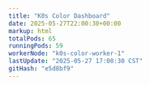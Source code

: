 ```yaml
---
title: "K0s Color Dashboard"
date: 2025-05-27T22:00:30+00:00
markup: html
totalPods: 65
runningPods: 59
workerNode: "k0s-color-worker-1"
lastUpdate: "2025-05-27 17:00:30 CST"
gitHash: "e5d8bf9"
---
```


<!-- This content is dynamically updated by the CronJob -->
<!-- The dashboard UI is rendered by Hugo templates and CSS/JS files -->
